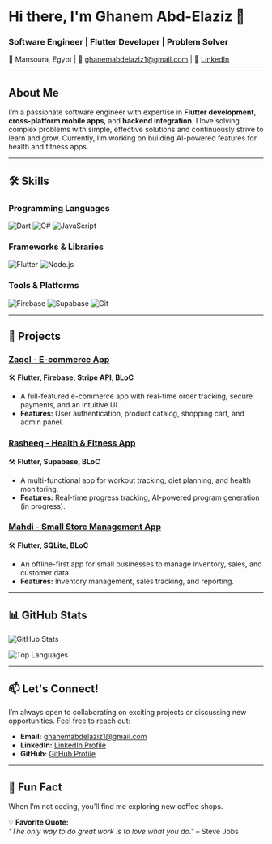 # Hi there, I'm Ghanem Abd-Elaziz 👋  
### Software Engineer | Flutter Developer | Problem Solver  
📍 Mansoura, Egypt | 📧 ghanemabdelaziz1@gmail.com | 🔗 [LinkedIn](https://www.linkedin.com/in/ghanem-abdelaziz/)  

---

## About Me  
I’m a passionate software engineer with expertise in **Flutter development**, **cross-platform mobile apps**, and **backend integration**. I love solving complex problems with simple, effective solutions and continuously strive to learn and grow. Currently, I’m working on building AI-powered features for health and fitness apps.  

---

## 🛠️ Skills  
### Programming Languages  
![Dart](https://img.shields.io/badge/Dart-0175C2?style=for-the-badge&logo=dart&logoColor=white)
![C#](https://img.shields.io/badge/C%23-239120?style=for-the-badge&logo=c-sharp&logoColor=white)
![JavaScript](https://img.shields.io/badge/JavaScript-F7DF1E?style=for-the-badge&logo=javascript&logoColor=black)

### Frameworks & Libraries  
![Flutter](https://img.shields.io/badge/Flutter-02569B?style=for-the-badge&logo=flutter&logoColor=white)
![Node.js](https://img.shields.io/badge/Node.js-339933?style=for-the-badge&logo=node.js&logoColor=white)

### Tools & Platforms  
![Firebase](https://img.shields.io/badge/Firebase-FFCA28?style=for-the-badge&logo=firebase&logoColor=black)
![Supabase](https://img.shields.io/badge/Supabase-3ECF8E?style=for-the-badge&logo=supabase&logoColor=white)
![Git](https://img.shields.io/badge/Git-F05032?style=for-the-badge&logo=git&logoColor=white)

---

## 🚀 Projects  

### [Zagel - E-commerce App](https://github.com/Ghanem-Abdelaziz/zagel)  
🛠️ **Flutter, Firebase, Stripe API, BLoC**  
- A full-featured e-commerce app with real-time order tracking, secure payments, and an intuitive UI.  
- **Features:** User authentication, product catalog, shopping cart, and admin panel.  

### [Rasheeq - Health & Fitness App](https://github.com/Ghanem-Abdelaziz/rasheeq)  
🛠️ **Flutter, Supabase, BLoC**  
- A multi-functional app for workout tracking, diet planning, and health monitoring.  
- **Features:** Real-time progress tracking, AI-powered program generation (in progress).  

### [Mahdi - Small Store Management App](https://github.com/Ghanem-Abdelaziz/mahdi)  
🛠️ **Flutter, SQLite, BLoC**  
- An offline-first app for small businesses to manage inventory, sales, and customer data.  
- **Features:** Inventory management, sales tracking, and reporting.  

---

## 📊 GitHub Stats  
![GitHub Stats](https://github-readme-stats.vercel.app/api?username=Ghanem-Abdelaziz&show_icons=true&theme=radical)  

![Top Languages](https://github-readme-stats.vercel.app/api/top-langs/?username=Ghanem-Abdelaziz&layout=compact&theme=radical)  

---

## 📫 Let's Connect!  
I’m always open to collaborating on exciting projects or discussing new opportunities. Feel free to reach out:  
- **Email:** ghanemabdelaziz1@gmail.com  
- **LinkedIn:** [LinkedIn Profile](https://www.linkedin.com/in/ghanem-abdelaziz/)  
- **GitHub:** [GitHub Profile](https://github.com/Ghanem-Abdelaziz)  

---

## 🎯 Fun Fact  
When I’m not coding, you’ll find me exploring new coffee shops.  

💡 **Favorite Quote:**  
*"The only way to do great work is to love what you do."* – Steve Jobs  
